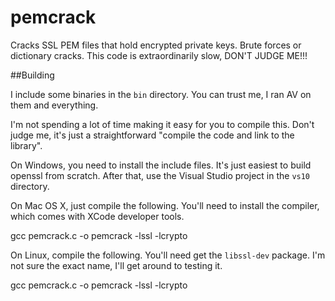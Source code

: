 # pemcrack
Cracks SSL PEM files that hold encrypted private keys. Brute forces or dictionary cracks. This code is extraordinarily slow, DON'T JUDGE ME!!!

##Building

I include some binaries in the `bin` directory. You can trust me, I ran AV
on them and everything.

I'm not spending a lot of time making it easy for you to compile this. Don't
judge me, it's just a straightforward "compile the code and link to the library".

On Windows, you need to install the include files. It's just easiest to build
openssl from scratch. After that, use the Visual Studio project in the `vs10` directory.

On Mac OS X, just compile the following. You'll need to install the compiler,
which comes with XCode developer tools.

  gcc pemcrack.c -o pemcrack -lssl -lcrypto

On Linux, compile the following. You'll need get the `libssl-dev` package. I'm 
not sure the exact name, I'll get around to testing it.

  gcc pemcrack.c -o pemcrack -lssl -lcrypto
  

